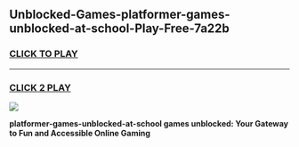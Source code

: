 
## Unblocked-Games-platformer-games-unblocked-at-school-Play-Free-7a22b
<h3>
<a href="https://premium76.site?title=platformer-games-unblocked-at-school&ref=23A">CLICK TO PLAY</a></h3>
<hr>

<h3>
<a href="https://premium76.site?title=platformer-games-unblocked-at-school&ref=23A">CLICK 2 PLAY</a>
  
</h3>

<a href="https://premium76.site?title=platformer-games-unblocked-at-school&ref=23A"><img src="https://clearcache.store/games.png"></a>


**platformer-games-unblocked-at-school games unblocked: Your Gateway to Fun and Accessible Online Gaming**

